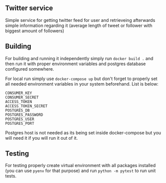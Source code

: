 ## Twitter service

Simple service for getting twitter feed for user and retrieveing afterwards simple information regarding it (average length of tweet or follower with biggest amount of followers)

## Building

For building and running it independently simply run `docker build .` and then run it with proper environment variables and postgres database configured somewhere.

For local run simply use `docker-compose up` but don't forget to properly set all needed environment variables in your system beforehand. List is below:
```
CONSUMER_KEY
CONSUMER_SECRET
ACCESS_TOKEN
ACCESS_TOKEN_SECRET
POSTGRES_DB
POSTGRES_PASSWORD
POSTGRES_USER
POSTGRES_PORT
```
Postgres host is not needed as its being set inside docker-compose but you will need it if you will run it out of it.

## Testing

For testing properly create virtual environment with all packages installed (you can use `pyenv` for that purpose) and run `python -m pytest` to run unit tests.
